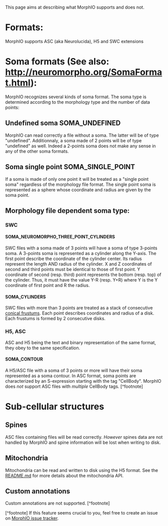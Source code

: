 This page aims at describing what MorphIO supports and does not.

# Formats:
MorphIO supports ASC (aka Neurolucida), H5 and SWC extensions

# Soma formats (See also: http://neuromorpho.org/SomaFormat.html):
MorphIO recognizes several kinds of soma format. The soma type is determined according to the morphology type and the number of data points:
## Undefined soma SOMA\_UNDEFINED
MorphIO can read correctly a file without a soma. The latter will be of type "undefined".
Additionnaly, a soma made of 2 points will be of type "undefined" as well. Indeed a 2-points soma does not make any sense in any of the other soma formats.

## Soma single point SOMA\_SINGLE\_POINT
If a soma is made of only one point it will be treated as a "single point soma" regardless of the morphology file format.
The single point soma is represented as a sphere whose coordinate and radius are given by the soma point.

## Morphology file dependent soma type:
### SWC

#### SOMA\_NEUROMORPHO\_THREE\_POINT\_CYLINDERS
SWC files with a soma made of 3 points will have a soma of type 3-points soma. A 3-points soma is represented as
a cylinder along the Y-axis. The first point describe the coordinate of the cylinder center. Its radius represent the length AND radius of the cylinder. X and Z coordinates of
second and third points must be identical to those of first point. Y coordinate of second (resp. third) point represents the bottom (resp. top) of the cylinder. Thus, it must have the value Y-R (resp. Y+R) where Y is the Y coordinate of first point and R the radius.
#### SOMA\_CYLINDERS
SWC files with more than 3 points are treated as a stack of consecutive [conical frustums](http://mathworld.wolfram.com/ConicalFrustum.html).
Each point describes coordinates and radius of a disk. Each frustums is formed by 2 consecutive disks.

### H5, ASC
ASC and H5 being the text and binary representation of the same format, they obey to the same specification.

#### SOMA\_CONTOUR
A H5/ASC file with a soma of 3 points or more will have their soma represented as a soma contour. In ASC format, soma points are characterized by an S-expression starting with the tag "CellBody". MorphIO does *not* support ASC files with *multiple* CellBody tags. [^footnote]

# Sub-cellular structures

## Spines
ASC files containing files will be read correctly. *However* spines data are not handled by MorphIO and spine information will be lost when writing to disk.

## Mitochondria
Mitochondria can be read and written to disk using the H5 format. See the [README.md](https://github.com/BlueBrain/MorphIO/blob/master/README.md#mitochondria) for more details about the mitochondria API.

## Custom annotations
Custom annotations are not supported. [^footnote]

[^footnote] If this feature seems crucial to you, feel free to create an issue on [MorphIO issue tracker](https://github.com/BlueBrain/MorphIO/issues).
